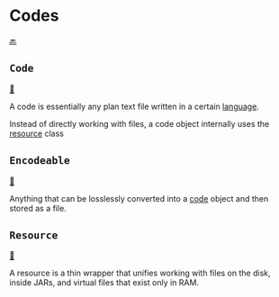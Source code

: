 # Codes

[:back:](readme.md)

## `Code`

[:scroll:](../lang/Code.java)

A code is essentially any plan text file written in a certain [language](languages.md).

Instead of directly working with files, a code object internally uses the [resource](#resource) class

## `Encodeable`

[:scroll:](../lang/Encodeable.java)

Anything that can be losslessly converted into a [code](#code) object and then stored as a file.

## `Resource`

[:scroll:](../io/Resource.java.java)

A resource is a thin wrapper that unifies working with files on the disk, inside JARs, and virtual files that exist only in RAM.
